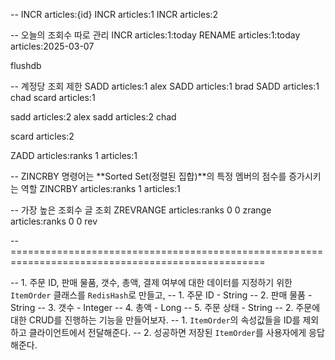 

-- INCR articles:{id}
INCR articles:1
INCR articles:2

-- 오늘의 조회수 따로 관리
INCR articles:1:today
RENAME articles:1:today articles:2025-03-07

flushdb

-- 계정당 조회 제한
SADD articles:1 alex
SADD articles:1 brad
SADD articles:1 chad
scard articles:1

sadd articles:2 alex
sadd  articles:2 chad

scard articles:2

ZADD articles:ranks 1 articles:1

-- ZINCRBY 명령어는 **Sorted Set(정렬된 집합)**의 특정 멤버의 점수를 증가시키는 역할
ZINCRBY  articles:ranks 1 articles:1

-- 가장 높은 조회수 글 조회
ZREVRANGE articles:ranks 0 0
zrange articles:ranks 0 0 rev

-- ==================================================================================================

-- 1. 주문 ID, 판매 물품, 갯수, 총액, 결제 여부에 대한 데이터를 지정하기 위한 `ItemOrder` 클래스를 `RedisHash`로 만들고,
--     1. 주문 ID - String
--     2. 판매 물품 - String
--     3. 갯수 - Integer
--     4. 총액 - Long
--     5. 주문 상태 - String
-- 2. 주문에 대한 CRUD를 진행하는 기능을 만들어보자.
--     1. `ItemOrder`의 속성값들을 ID를 제외하고 클라이언트에서 전달해준다.
--     2. 성공하면 저장된 `ItemOrder`를 사용자에게 응답해준다.
